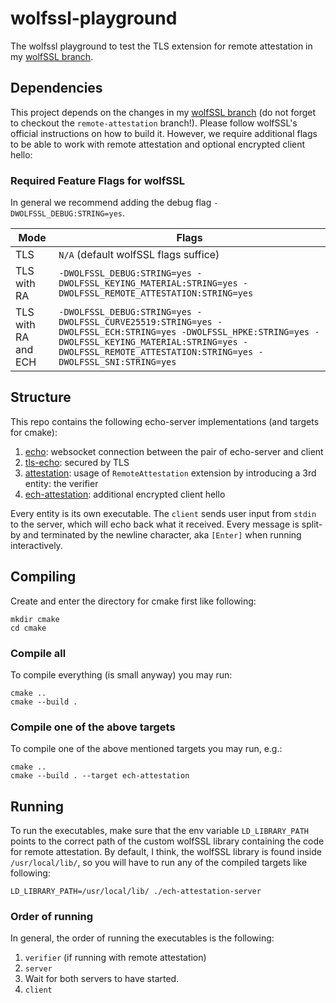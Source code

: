 # wolfssl-playground

The wolfssl playground to test the TLS extension for remote attestation in
my [wolfSSL branch](https://github.com/joeftiger/wolfssl/tree/remote-attestation).

## Dependencies

This project depends on the changes in
my [wolfSSL branch](https://github.com/joeftiger/wolfssl/tree/remote-attestation) (do not forget to checkout the
`remote-attestation` branch!).
Please follow wolfSSL's official instructions on how to build it.
However, we require additional flags to be able to work with remote attestation and optional encrypted client hello:

### Required Feature Flags for wolfSSL

In general we recommend adding the debug flag `-DWOLFSSL_DEBUG:STRING=yes`.

| Mode                | Flags                                                                                                                                                                                                                 |
|---------------------|-----------------------------------------------------------------------------------------------------------------------------------------------------------------------------------------------------------------------|
| TLS                 | `N/A` (default wolfSSL flags suffice)                                                                                                                                                                                 |
| TLS with RA         | `-DWOLFSSL_DEBUG:STRING=yes -DWOLFSSL_KEYING_MATERIAL:STRING=yes -DWOLFSSL_REMOTE_ATTESTATION:STRING=yes`                                                                                                             |
| TLS with RA and ECH | `-DWOLFSSL_DEBUG:STRING=yes -DWOLFSSL_CURVE25519:STRING=yes -DWOLFSSL_ECH:STRING=yes -DWOLFSSL_HPKE:STRING=yes -DWOLFSSL_KEYING_MATERIAL:STRING=yes -DWOLFSSL_REMOTE_ATTESTATION:STRING=yes -DWOLFSSL_SNI:STRING=yes` |

## Structure

This repo contains the following echo-server implementations (and targets for cmake):

1. [echo](./echo): websocket connection between the pair of echo-server and client
2. [tls-echo](./tls-echo): secured by TLS
3. [attestation](./attestation): usage of `RemoteAttestation` extension by introducing a 3rd entity: the verifier
4. [ech-attestation](./ech-attestation): additional encrypted client hello

Every entity is its own executable.
The `client` sends user input from `stdin` to the server, which will echo back what it received.
Every message is split-by and terminated by the newline character, aka `[Enter]` when running interactively.

## Compiling

Create and enter the directory for cmake first like following:

```shell
mkdir cmake
cd cmake
```

### Compile all

To compile everything (is small anyway) you may run:

```shell
cmake ..
cmake --build .
```

### Compile one of the above targets

To compile one of the above mentioned targets you may run, e.g.:

```shell
cmake ..
cmake --build . --target ech-attestation
```

## Running

To run the executables, make sure that the env variable `LD_LIBRARY_PATH` points to the correct path of the custom
wolfSSL library containing the code for remote attestation.
By default, I think, the wolfSSL library is found inside `/usr/local/lib/`, so you will have to run any of the compiled
targets like following:

```shell
LD_LIBRARY_PATH=/usr/local/lib/ ./ech-attestation-server
```

### Order of running

In general, the order of running the executables is the following:

1. `verifier` (if running with remote attestation)
2. `server`
3. Wait for both servers to have started.
4. `client`